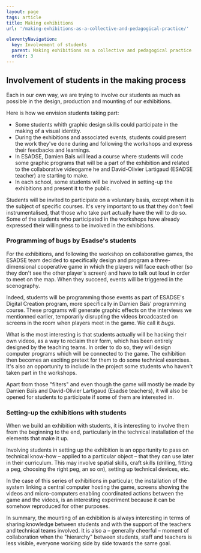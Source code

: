 ```yaml
---
layout: page
tags: article
title: Making exhibitions
url: '/making-exhibitions-as-a-collective-and-pedagogical-practice/'

eleventyNavigation:
  key: Involvement of students
  parent: Making exhibitions as a collective and pedagogical practice
  order: 3
---
```


## Involvement of students in the making process

Each in our own way, we are trying to involve our students as much as possible in the design, production and mounting of our exhibitions.

Here is how we envision students taking part:
- Some students whith graphic design skills could participate in the making of a visual identity.
- During the exhibitions and associated events, students could present the work they've done during and following the workshops and express their feedbacks and learnings.
- In ESADSE, Damien Baïs will lead a course where students will code some graphic programs that will be a part of the exhibition and related to the collaborative videogame he and David-Olivier Lartigaud (ESADSE teacher) are starting to make.
- In each school, some students will be involved in setting-up the exhibitions and present it to the public.

Students will be invited to participate on a voluntary basis, except when it is the subject of specific courses. It's very important to us that they don't feel instrumentalised, that those who take part actually have the will to do so. Some of the students who participated in the workshops have already expressed their willingness to be involved in the exhibitions.


### Programming of bugs by Esadse's students

For the exhibitions, and following the workshop on collaborative games, the ESADSE team decided to specifically design and program a three-dimensional cooperative game in which the players will face each other (so they don't see the other player's screen) and have to talk out loud in order to meet on the map. When they succeed, events will be triggered in the scenography.

Indeed, students will be programming those events as part of ESADSE's Digital Creation program, more specifically in Damien Baïs' programming course. These programs will generate graphic effects on the interviews we mentionned earlier, temporarily disrupting the videos broadcasted on screens in the room when players meet in the game. We call it *bugs*.

What is the most interesting is that students actually will be hacking their own videos, as a way to reclaim their form, which has been entirely designed by the teaching teams. In order to do so, they will design computer programs which will be connected to the game. The exhibition then becomes an exciting pretext for them to do some technical exercises. It's also an opportunity to include in the project some students who haven't taken part in the workshops.

Apart from those "filters" and even though the game will mostly be made by Damien Baïs and David-Olivier Lartigaud (Esadse teachers), it will also be opened for students to participate if some of them are interested in.


### Setting-up the exhibitions with students

When we build an exhibition with students, it is interesting to involve them from the beginning to the end, particularly in the technical installation of the elements that make it up. 

Involving students in setting up the exhibition is an opportunity to pass on technical know-how – applied to a particular object – that they can use later in their curriculum. This may involve spatial skills, craft skills (drilling, fitting a peg, choosing the right peg, an so on), setting up technical devices, etc.

In the case of this series of exhibitions in particular, the installation of the system linking a central computer hosting the game, screens showing the videos and micro-computers enabling coordinated actions between the game and the videos, is an interesting experiment because it can be somehow reproduced for other purposes.

In summary, the mounting of an exhibition is always interesting in terms of sharing knowledge between students and with the support of the teachers and technical teams involved. It is also a – generally cheerful – moment of collaboration when the "hierarchy" between students, staff and teachers is less visible, everyone working side by side towards the same goal.